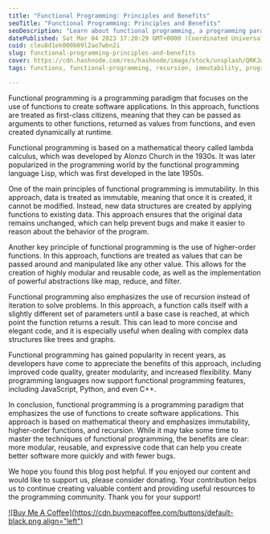 ```yaml
---
title: "Functional Programming: Principles and Benefits"
seoTitle: "Functional Programming: Principles and Benefits"
seoDescription: "Learn about functional programming, a programming paradigm based on the use of functions, immutability, and recursion."
datePublished: Sat Mar 04 2023 17:20:29 GMT+0000 (Coordinated Universal Time)
cuid: cleu8d1ek000b09l2ao7wbn2i
slug: functional-programming-principles-and-benefits
cover: https://cdn.hashnode.com/res/hashnode/image/stock/unsplash/QRKJwE6yfJo/upload/2ec6547ac9f92ca528e9375288f7fc21.jpeg
tags: functions, functional-programming, recursion, immutability, programming-paradigm

---
```


Functional programming is a programming paradigm that focuses on the use of functions to create software applications. In this approach, functions are treated as first-class citizens, meaning that they can be passed as arguments to other functions, returned as values from functions, and even created dynamically at runtime.

Functional programming is based on a mathematical theory called lambda calculus, which was developed by Alonzo Church in the 1930s. It was later popularized in the programming world by the functional programming language Lisp, which was first developed in the late 1950s.

One of the main principles of functional programming is immutability. In this approach, data is treated as immutable, meaning that once it is created, it cannot be modified. Instead, new data structures are created by applying functions to existing data. This approach ensures that the original data remains unchanged, which can help prevent bugs and make it easier to reason about the behavior of the program.

Another key principle of functional programming is the use of higher-order functions. In this approach, functions are treated as values that can be passed around and manipulated like any other value. This allows for the creation of highly modular and reusable code, as well as the implementation of powerful abstractions like map, reduce, and filter.

Functional programming also emphasizes the use of recursion instead of iteration to solve problems. In this approach, a function calls itself with a slightly different set of parameters until a base case is reached, at which point the function returns a result. This can lead to more concise and elegant code, and it is especially useful when dealing with complex data structures like trees and graphs.

Functional programming has gained popularity in recent years, as developers have come to appreciate the benefits of this approach, including improved code quality, greater modularity, and increased flexibility. Many programming languages now support functional programming features, including JavaScript, Python, and even C++.

In conclusion, functional programming is a programming paradigm that emphasizes the use of functions to create software applications. This approach is based on mathematical theory and emphasizes immutability, higher-order functions, and recursion. While it may take some time to master the techniques of functional programming, the benefits are clear: more modular, reusable, and expressive code that can help you create better software more quickly and with fewer bugs.

We hope you found this blog post helpful. If you enjoyed our content and would like to support us, please consider donating. Your contribution helps us to continue creating valuable content and providing useful resources to the programming community. Thank you for your support!

[![Buy Me A Coffee](https://cdn.buymeacoffee.com/buttons/default-black.png align="left")](https://www.buymeacoffee.com/yelk11)